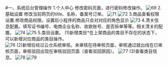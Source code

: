 #一、系统后台管理操作
1.个人中心 修改密码页面，进行密码修改操作。
![69](http://tradeany-test.oss-cn-qingdao.aliyuncs.com/2020/10/12/MjAyMDEwMTIxMDA3NTc3MA==.png)
2.基础设置 修改当前网页的title、名称、备案号订单。
![71](http://tradeany-test.oss-cn-qingdao.aliyuncs.com/2020/10/12/MjAyMDEwMTIxMDEwMjM3MQ==.png)
![72](http://tradeany-test.oss-cn-qingdao.aliyuncs.com/2020/10/12/MjAyMDEwMTIxMDExMTY3Mg==.png)
3.商品查看权限设置.修改商品权限。设置后小程序的商品只会对对应的角色显示
![73](http://tradeany-test.oss-cn-qingdao.aliyuncs.com/2020/10/12/MjAyMDEwMTIxMDEzNDA3Mw==.png)
4.清关信息配置。填写证书编号、电商企业名称、收款账号、是否拆单等等。相关清关的配置。
![74](http://tradeany-test.oss-cn-qingdao.aliyuncs.com/2020/10/12/MjAyMDEwMTIxMDE2MzE3NA==.png)
![75](http://tradeany-test.oss-cn-qingdao.aliyuncs.com/2020/10/12/MjAyMDEwMTIxMDE2NTU3NQ==.png)
5.类目设置。
(1)新增类目*在上架商品的类目不存在的状态下，可以新增对应商品的类目操作。  
![76](http://tradeany-test.oss-cn-qingdao.aliyuncs.com/2020/10/12/MjAyMDEwMTIxMDIyMDI3Ng==.png)
(2)新增后经过云仓系统审核。未审核在待审核页面，审核通过就出线在已审核页面，审核驳回出现在审核驳回页面（查看驳回原因）。
![77](http://tradeany-test.oss-cn-qingdao.aliyuncs.com/2020/10/12/MjAyMDEwMTIxMDI2Mjg3Nw==.png)
(3)查看类目信息。
![78](http://tradeany-test.oss-cn-qingdao.aliyuncs.com/2020/10/12/MjAyMDEwMTIxMDI4MDQ3OA==.png)
![79](http://tradeany-test.oss-cn-qingdao.aliyuncs.com/2020/10/12/MjAyMDEwMTIxMDI5MjM3OQ==.png)
